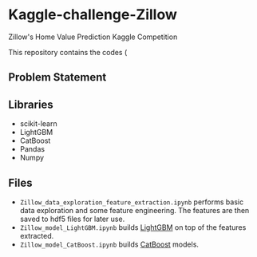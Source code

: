 # Kaggle-challenge-Zillow
Zillow's Home Value Prediction Kaggle Competition

This repository contains the codes (

## Problem Statement


## Libraries
- scikit-learn
- LightGBM
- CatBoost
- Pandas
- Numpy

## Files
- `Zillow_data_exploration_feature_extraction.ipynb` performs basic data exploration and some feature engineering. The features are then saved to hdf5 files for later use. 
- `Zillow_model_LightGBM.ipynb` builds [LightGBM](https://github.com/Microsoft/LightGBM) on top of the features extracted. 
- `Zillow_model_CatBoost.ipynb` builds [CatBoost](https://github.com/catboost/catboost) models.



